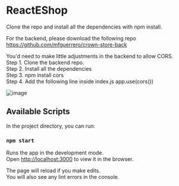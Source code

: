 # ReactEShop

Clone the repo and install all the dependencies with npm install.

For the backend, please download the following repo https://github.com/mfguerrero/crown-store-back 

You'd need to make little adjustments in the backend to allow CORS.\
Step 1. Clone the backend repo.\
Step 2. Install all the dependencies\
Step 3. npm install cors\
Step 4. Add the following line inside index.js  app.use(cors())

![image](https://user-images.githubusercontent.com/3522527/133303034-dd3e9de3-ef76-4a56-b7f2-0c9b9122e3be.png)


## Available Scripts

In the project directory, you can run:

### `npm start`

Runs the app in the development mode.\
Open [http://localhost:3000](http://localhost:3000) to view it in the browser.

The page will reload if you make edits.\
You will also see any lint errors in the console.
